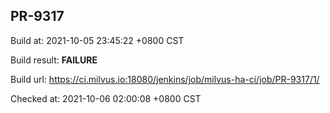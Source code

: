 <h2><a name="pr-9317" class="anchor" href="#pr-9317" rel="nofollow" aria-hidden="true"><span class="octicon octicon-link"></span></a>PR-9317</h2>

<p>Build at: 2021-10-05 23:45:22 +0800 CST</p>

<p>Build result: <strong>FAILURE</strong></p>

<p>Build url: <a href="https://ci.milvus.io:18080/jenkins/job/milvus-ha-ci/job/PR-9317/1/" rel="nofollow">https://ci.milvus.io:18080/jenkins/job/milvus-ha-ci/job/PR-9317/1/</a></p>

<p>Checked at: 2021-10-06 02:00:08 +0800 CST</p>
